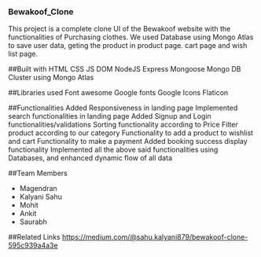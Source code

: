 ### Bewakoof_Clone

This project is a complete clone UI of the Bewakoof website with the functionalities of Purchasing clothes. We used Database using Mongo Atlas to save user data, geting the product in product page. cart page and wish list page.

##Built with
HTML
CSS
JS DOM
NodeJS
Express
Mongoose
Mongo DB Cluster using Mongo Atlas

##Libraries used
Font awesome
Google fonts
Google Icons
Flaticon

##Functionalities Added
Responsiveness in landing page
Implemented search functionalities in landing page
Added Signup and Login functionalities/validations
Sorting functionality according to Price
Filter product according to our category
Functionality to add a product to wishlist and cart
Functionality to make a payment
Added booking success display functionality
Implemented all the above said functionalities using Databases, and enhanced dynamic flow of all data

##Team Members
<ul>
  <li>Magendran</li>
  <li>Kalyani Sahu</li>
  <li>Mohit</li>
  <li>Ankit</li>
  <li>Saurabh</li>
</ul>

##Related Links
https://medium.com/@sahu.kalyani879/bewakoof-clone-595c939a4a3e

